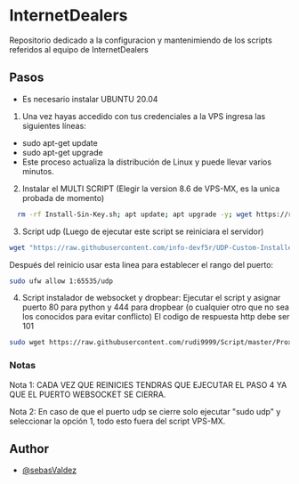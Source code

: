 
# InternetDealers

Repositorio dedicado a la configuracion y mantenimiendo de los scripts referidos al equipo de InternetDealers

## Pasos

- Es necesario instalar UBUNTU 20.04

 1) Una vez hayas accedido con tus credenciales a la VPS ingresa    las siguientes líneas:
-  sudo apt-get update
- sudo apt-get upgrade
- Este proceso actualiza la distribución de Linux y puede llevar varios minutos.

2) Instalar el MULTI SCRIPT (Elegir la version 8.6 de VPS-MX, es la unica probada de momento)

```bash
  rm -rf Install-Sin-Key.sh; apt update; apt upgrade -y; wget https://raw.githubusercontent.com/NetVPS/VPS-MX_Oficial/master/Instalador/Install-Sin-Key.sh; chmod 777 Install-Sin-Key.sh; ./Install-Sin-Key.sh --start
```
3) Script udp (Luego de ejecutar este script se reiniciara el servidor)
```bash
wget "https://raw.githubusercontent.com/info-devf5r/UDP-Custom-Installer-Manager/main/install.sh" -O install.sh && chmod +x install.sh && ./install.sh
```

Después del reinicio usar esta linea para establecer el rango del puerto:
```bash
sudo ufw allow 1:65535/udp
```

4) Script instalador de websocket y dropbear:
Ejecutar el script y asignar puerto 80 para python y 444 para dropbear (o cualquier otro que no sea los conocidos para evitar conflicto)
El codigo de respuesta http debe ser 101
```bash
sudo wget https://raw.githubusercontent.com/rudi9999/Script/master/Proxy.sh; chmod +x Proxy.sh* && ./Proxy.sh
```




### Notas


Nota 1: CADA VEZ QUE REINICIES TENDRAS QUE EJECUTAR EL PASO 4 YA QUE EL PUERTO WEBSOCKET SE CIERRA.

Nota 2: En caso de que el puerto udp se cierre solo ejecutar "sudo udp" y seleccionar la opción 1, todo esto fuera del script VPS-MX.
## Author

- [@sebasValdez](https://sebasvaldez.github.io/sebasvaldez.io/)

